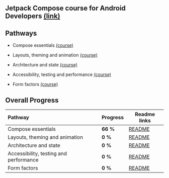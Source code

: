 ## Jetpack Compose course for Android Developers [(link)](https://developer.android.com/courses/jetpack-compose/course)

## Pathways

- Compose essentials [(course)](https://developer.android.com/courses/pathways/jetpack-compose-for-android-developers-1)

- Layouts, theming and animation [(course)](https://developer.android.com/courses/pathways/jetpack-compose-for-android-developers-2)

- Architecture and state [(course)](https://developer.android.com/courses/pathways/jetpack-compose-for-android-developers-3)

- Accessibility, testing and performance [(course)](https://developer.android.com/courses/pathways/jetpack-compose-for-android-developers-4)

- Form factors [(course)](https://developer.android.com/courses/pathways/jetpack-compose-for-android-developers-5)

## Overall Progress

| Pathway                                 | Progress | Readme links                                                              |
|:----------------------------------------|:---------|---------------------------------------------------------------------------|
| Compose essentials                      | **66 %** | [README](https://github.com/killgram/Jetpack-compose-course/tree/main/p1) |
| Layouts, theming and animation          | **0 %**  | [README](https://github.com/killgram/Jetpack-compose-course/tree/main/p2) |
| Architecture and state                  | **0 %**  | [README](https://github.com/killgram/Jetpack-compose-course/tree/main/p3) |
| Accessibility, testing and performance  | **0 %**  | [README](https://github.com/killgram/Jetpack-compose-course/tree/main/p4) |
| Form factors                            | **0 %**  | [README](https://github.com/killgram/Jetpack-compose-course/tree/main/p5) |
